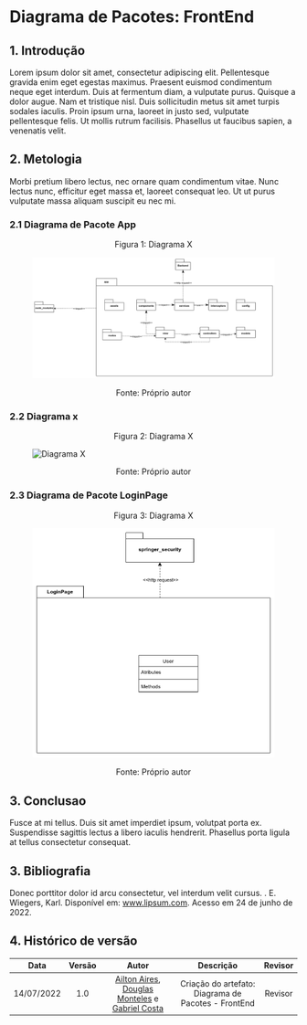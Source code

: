 # Diagrama de Pacotes: FrontEnd

## 1. Introdução
Lorem ipsum dolor sit amet, consectetur adipiscing elit. Pellentesque gravida enim eget egestas maximus. Praesent euismod condimentum neque eget interdum. Duis at fermentum diam, a vulputate purus. Quisque a dolor augue. Nam et tristique nisl. Duis sollicitudin metus sit amet turpis sodales iaculis. 
Proin ipsum urna, laoreet in justo sed, vulputate pellentesque felis. Ut mollis rutrum facilisis. Phasellus ut faucibus sapien, a venenatis velit.

## 2. Metologia
Morbi pretium libero lectus, 
nec ornare quam condimentum vitae. Nunc lectus nunc, efficitur eget massa et, laoreet consequat leo. Ut ut purus vulputate massa aliquam suscipit eu nec mi.

### 2.1 Diagrama de Pacote App

<figure>
  <figcaption style="text-align: center !important">
    Figura 1: Diagrama X
  </figcaption>

  ![Diagrama de Pacote App](../img/Diagramas/diagrama_pacotes_app.png)

  <figcaption style="text-align: center !important">
    Fonte: Próprio autor
  </figcaption>
</figure>

### 2.2 Diagrama x

<figure>
  <figcaption style="text-align: center !important">
    Figura 2: Diagrama X
  </figcaption>

  ![Diagrama X](../img/Diagramas/)

  <figcaption style="text-align: center !important">
    Fonte: Próprio autor
  </figcaption>
</figure>

### 2.3 Diagrama de Pacote LoginPage

<figure>
  <figcaption style="text-align: center !important">
    Figura 3: Diagrama X
  </figcaption>

  ![Diagrama X](../img/Diagramas/diagrama_pacotes_login_page.png)

  <figcaption style="text-align: center !important">
    Fonte: Próprio autor
  </figcaption>
</figure>

## 3. Conclusao
Fusce at mi tellus. Duis sit amet imperdiet ipsum, volutpat porta ex. 
Suspendisse sagittis lectus a libero iaculis hendrerit. Phasellus porta ligula at tellus consectetur consequat.

## 3. Bibliografia
Donec porttitor dolor id arcu consectetur, vel interdum velit cursus. . E. Wiegers, Karl. Disponível em: www.lipsum.com. Acesso em 24 de junho de 2022.

## 4. Histórico de versão
| Data | Versão | Autor | Descrição | Revisor |
| :-: | :-: | :-: | :-: | :-: |
| 14/07/2022 | 1.0 | [Ailton Aires](https://github.com/ailtonaires), [Douglas Monteles](https://github.com/DouglasMonteles) e [Gabriel Costa](https://github.com/GabrielCostaDeOliveira) | Criação do artefato: Diagrama de Pacotes - FrontEnd | Revisor |
